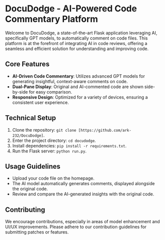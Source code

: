 # DocuDodge - AI-Powered Code Commentary Platform

Welcome to DocuDodge, a state-of-the-art Flask application leveraging AI, specifically GPT models, to automatically comment on code files. This platform is at the forefront of integrating AI in code reviews, offering a seamless and efficient solution for understanding and improving code.

## Core Features
- **AI-Driven Code Commentary**: Utilizes advanced GPT models for generating insightful, context-aware comments on code.
- **Dual-Pane Display**: Original and AI-commented code are shown side-by-side for easy comparison.
- **Responsive Design**: Optimized for a variety of devices, ensuring a consistent user experience.

## Technical Setup
1. Clone the repository: `git clone [https://github.com/ark-232/DocuDodge]`.
2. Enter the project directory: `cd docudodge`.
3. Install dependencies: `pip install -r requirements.txt`.
4. Run the Flask server: `python run.py`.

## Usage Guidelines
- Upload your code file on the homepage.
- The AI model automatically generates comments, displayed alongside the original code.
- Review and compare the AI-generated insights with the original code.

## Contributing
We encourage contributions, especially in areas of model enhancement and UI/UX improvements. Please adhere to our contribution guidelines for submitting patches or features.

